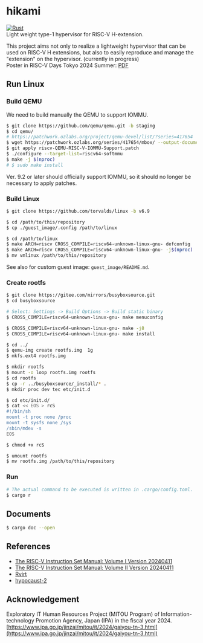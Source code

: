 # hikami
[![Rust](https://github.com/Alignof/hikami/actions/workflows/rust.yml/badge.svg)](https://github.com/Alignof/hikami/actions/workflows/rust.yml)  
Light weight type-1 hypervisor for RISC-V H-extension.

This project aims not only to realize a lightweight hypervisor that can be used on RISC-V H extensions, but also to easily reproduce and manage the "extension" on the hypervisor. (currently in progress)  
Poster in RISC-V Days Tokyo 2024 Summer: [PDF](https://riscv.or.jp/wp-content/uploads/RV-Days_Tokyo_2024_Summer_paper_9.pdf)

## Run Linux
### Build QEMU
We need to build manually the QEMU to support IOMMU.  
```sh
$ git clone https://github.com/qemu/qemu.git -b staging
$ cd qemu/
# https://patchwork.ozlabs.org/project/qemu-devel/list/?series=417654
$ wget https://patchwork.ozlabs.org/series/417654/mbox/ --output-document riscv-QEMU-RISC-V-IOMMU-Support.patch
$ git apply riscv-QEMU-RISC-V-IOMMU-Support.patch
$ ./configure --target-list=riscv64-softmmu
$ make -j $(nproc)
# $ sudo make install
```
Ver. 9.2 or later should officially support IOMMU, so it should no longer be necessary to apply patches.

### Build Linux
```sh
$ git clone https://github.com/torvalds/linux -b v6.9

$ cd /path/to/this/repository
$ cp ./guest_image/.config /path/to/linux

$ cd /path/to/linux
$ make ARCH=riscv CROSS_COMPILE=riscv64-unknown-linux-gnu- defconfig
$ make ARCH=riscv CROSS_COMPILE=riscv64-unknown-linux-gnu- -j$(nproc)
$ mv vmlinux /path/to/this/repository
```
See also for custom guest image: `guest_image/README.md`.

### Create rootfs
```sh
$ git clone https://gitee.com/mirrors/busyboxsource.git
$ cd busyboxsource

# Select: Settings -> Build Options -> Build static binary
$ CROSS_COMPILE=riscv64-unknown-linux-gnu- make menuconfig

$ CROSS_COMPILE=riscv64-unknown-linux-gnu- make -j8
$ CROSS_COMPILE=riscv64-unknown-linux-gnu- make install

$ cd ../
$ qemu-img create rootfs.img  1g
$ mkfs.ext4 rootfs.img

$ mkdir rootfs
$ mount -o loop rootfs.img rootfs
$ cd rootfs
$ cp -r ../busyboxsource/_install/* .
$ mkdir proc dev tec etc/init.d

$ cd etc/init.d/
$ cat << EOS > rcS
#!/bin/sh
mount -t proc none /proc
mount -t sysfs none /sys
/sbin/mdev -s
EOS

$ chmod +x rcS

$ umount rootfs
$ mv rootfs.img /path/to/this/repository
```

### Run
```sh
# The actual command to be executed is written in .cargo/config.toml.
$ cargo r
```

## Documents
```sh
$ cargo doc --open
```

## References
- [The RISC-V Instruction Set Manual: Volume I Version 20240411](https://github.com/riscv/riscv-isa-manual/releases/download/20240411/unpriv-isa-asciidoc.pdf)
- [The RISC-V Instruction Set Manual: Volume II Version 20240411](https://github.com/riscv/riscv-isa-manual/releases/download/20240411/priv-isa-asciidoc.pdf)
- [Rvirt](https://github.com/mit-pdos/RVirt)
- [hypocaust-2](https://github.com/KuangjuX/hypocaust-2)

## Acknowledgement
Exploratory IT Human Resources Project (MITOU Program) of Information-technology Promotion Agency, Japan (IPA) in the fiscal year 2024.  
[https://www.ipa.go.jp/jinzai/mitou/it/2024/gaiyou-tn-3.html](https://www.ipa.go.jp/jinzai/mitou/it/2024/gaiyou-tn-3.html)
